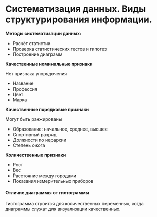 # Систематизация данных. Виды структурирования информации.

**Методы систематизации данных:**
- Расчёт статистик
- Проверка статистических тестов и гипотез
- Построение диаграмм

**Качественные номинальные признаки**

Нет признака упорядочения

- Название
- Профессия
- Цвет
- Марка

**Качественные порядковые признаки**

Могут быть ранжированы

- Образование: начальное, среднее, высшее
- Спортивный разряд
- Должности по иерархии
- Степень ожога

**Количественные признаки**

- Рост
- Вес
- Расстояние между городами
- Показания измерительных приборов

#### Отличие диаграммы от гистограммы

Гистограмма строится для количественных переменных, когда диаграммы служат для визуализации качественных.

